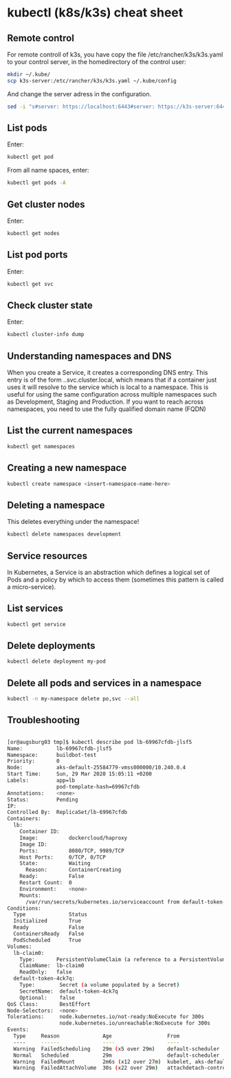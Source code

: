 kubectl (k8s/k3s) cheat sheet
=============================

Remote control
--------------

For remote controll of k3s, you have copy the file /etc/rancher/k3s/k3s.yaml 
to your control server, in the homedirectory of the control user:

```bash
mkdir ~/.kube/
scp k3s-server:/etc/rancher/k3s/k3s.yaml ~/.kube/config
```

And change the server adress in the configuration.

```bash
sed -i "s#server: https://localhost:6443#server: https://k3s-server:6443#g" ~/.kube/config
```

List pods
---------

Enter:

```bash
kubectl get pod
```

From all name spaces, enter:

```bash
kubectl get pods -A
```

Get cluster nodes
-----------------

Enter:

```bash
kubectl get nodes
```

List pod ports
--------------

Enter:

```bash
kubectl get svc
```

Check cluster state
-------------------

Enter:

```bash
kubectl cluster-info dump
```

Understanding namespaces and DNS
--------------------------------

When you create a Service, it creates a corresponding DNS entry. This entry is
of the form <service-name>.<namespace-name>.svc.cluster.local, which means that
if a container just uses <service-name> it will resolve to the service which
is local to a namespace. This is useful for using the same configuration
across multiple namespaces such as Development, Staging and Production. If
you want to reach across namespaces, you need to use the fully qualified
domain name (FQDN)

List the current namespaces
---------------------------

```bash
kubectl get namespaces
```

Creating a new namespace
------------------------

```bash
kubectl create namespace <insert-namespace-name-here>
```

Deleting a namespace
--------------------

This deletes everything under the namespace!

```bash
kubectl delete namespaces development
```

Service resources
-----------------

In Kubernetes, a Service is an abstraction which defines a logical set of Pods
and a policy by which to access them (sometimes this pattern is called a
micro-service).

List services
-------------

```bash
kubectl get service
```

Delete deployments
------------------

```bash
kubectl delete deployment my-pod
```

Delete all pods and services in a namespace
-------------------------------------------

```bash
kubectl -n my-namespace delete po,svc --all
```

Troubleshooting
---------------

```bash

[or@augsburg03 tmp]$ kubectl describe pod lb-69967cfdb-jlsf5
Name:           lb-69967cfdb-jlsf5
Namespace:      buildbot-test
Priority:       0
Node:           aks-default-25584779-vmss000000/10.240.0.4
Start Time:     Sun, 29 Mar 2020 15:05:11 +0200
Labels:         app=lb
                pod-template-hash=69967cfdb
Annotations:    <none>
Status:         Pending
IP:             
Controlled By:  ReplicaSet/lb-69967cfdb
Containers:
  lb:
    Container ID:   
    Image:          dockercloud/haproxy
    Image ID:       
    Ports:          8080/TCP, 9989/TCP
    Host Ports:     0/TCP, 0/TCP
    State:          Waiting
      Reason:       ContainerCreating
    Ready:          False
    Restart Count:  0
    Environment:    <none>
    Mounts:
      /var/run/secrets/kubernetes.io/serviceaccount from default-token-4ck7q (ro)
Conditions:
  Type              Status
  Initialized       True 
  Ready             False 
  ContainersReady   False 
  PodScheduled      True 
Volumes:
  lb-claim0:
    Type:       PersistentVolumeClaim (a reference to a PersistentVolumeClaim in the same namespace)
    ClaimName:  lb-claim0
    ReadOnly:   false
  default-token-4ck7q:
    Type:        Secret (a volume populated by a Secret)
    SecretName:  default-token-4ck7q
    Optional:    false
QoS Class:       BestEffort
Node-Selectors:  <none>
Tolerations:     node.kubernetes.io/not-ready:NoExecute for 300s
                 node.kubernetes.io/unreachable:NoExecute for 300s
Events:
  Type     Reason              Age                  From                                      Message
  ----     ------              ----                 ----                                      -------
  Warning  FailedScheduling    29m (x5 over 29m)    default-scheduler                         pod has unbound immediate PersistentVolumeClaims
  Normal   Scheduled           29m                  default-scheduler                         Successfully assigned buildbot-test/lb-69967cfdb-jlsf5 to aks-default-25584779-vmss000000
  Warning  FailedMount         2m6s (x12 over 27m)  kubelet, aks-default-25584779-vmss000000  Unable to mount volumes for pod "lb-69967cfdb-jlsf5_buildbot-test(be73f78b-773d-4666-8325-ff9c05097817)": timeout expired waiting for volumes to attach or mount for pod "buildbot-test"/"lb-69967cfdb-jlsf5". list of unmounted volumes=[lb-claim0]. list of unattached volumes=[lb-claim0 default-token-4ck7q]
  Warning  FailedAttachVolume  30s (x22 over 29m)   attachdetach-controller                   AttachVolume.Attach failed for volume "pvc-7f8ea625-3605-4941-bda3-72a1f09b665f" : compute.VirtualMachineScaleSetVMsClient#Update: Failure sending request: StatusCode=400 -- Original Error: Code="InvalidParameter" Message="Requested operation cannot be performed because the VM size Standard_D2_v2 does not support the storage account type Premium_LRS of disk 'kubernetes-dynamic-pvc-7f8ea625-3605-4941-bda3-72a1f09b665f'. Consider updating the VM to a size that supports Premium storage." Target="dataDisk.managedDisk.storageAccountType"
```